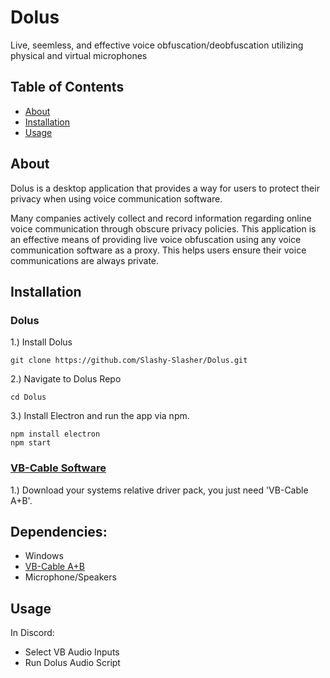 # Dolus

Live, seemless, and effective voice obfuscation/deobfuscation utilizing physical and virtual microphones

## Table of Contents

- [About](#about)
- [Installation](#installation)
- [Usage](#usage)

## About

Dolus is a desktop application that provides a way for users to protect their privacy when using voice communication software. 

Many companies actively collect and record information regarding online voice communication through obscure privacy policies. This application is an effective means of providing live voice obfuscation using any voice communication software as a proxy. This helps users ensure their voice communications are always private.

## Installation

### Dolus
  1.) Install Dolus
  ```console
  git clone https://github.com/Slashy-Slasher/Dolus.git
  ```

  2.) Navigate to Dolus Repo
  ```console
  cd Dolus
  ```

  3.) Install Electron and run the app via npm.
  ```console
  npm install electron
  npm start
  ```

### [VB-Cable Software](https://vb-audio.com/Cable/)
  1.) Download your systems relative driver pack, you just need 'VB-Cable A+B'.




## Dependencies:
  - Windows
  - [VB-Cable A+B](https://vb-audio.com/Cable/)
  - Microphone/Speakers

## Usage

In Discord:
  - Select VB Audio Inputs
  - Run Dolus Audio Script
